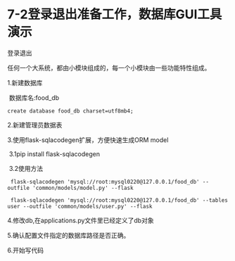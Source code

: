 # 7-2登录退出准备工作，数据库GUI工具演示



登录退出

任何一个大系统，都由小模块组成的，每一个小模块由一些功能特性组成。



1.新建数据库

​	数据库名:food_db

```
create database food_db charset=utf8mb4;
```

2.新建管理员数据表

3.使用flask-sqlacodegen扩展，方便快速生成ORM model

​	3.1pip install flask-sqlacodegen

​	3.2使用方法

```
 flask-sqlacodegen 'mysql://root:mysql0220@127.0.0.1/food_db' --outfile 'common/models/model.py' --flask
 
 flask-sqlacodegen 'mysql://root:mysql0220@127.0.0.1/food_db' --tables user --outfile 'common/models/user.py' --flask
```

4.修改db,在applications.py文件里已经定义了db对象

5.确认配置文件指定的数据库路径是否正确。

6.开始写代码